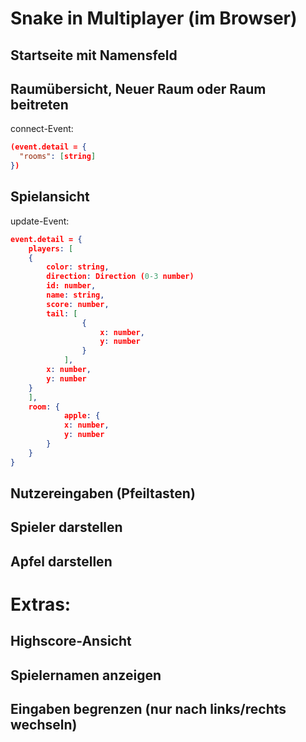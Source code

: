 # Snake in Multiplayer (im Browser)

## Startseite mit Namensfeld

## Raumübersicht, Neuer Raum oder Raum beitreten

connect-Event:

```json
(event.detail = {
  "rooms": [string]
})
```

## Spielansicht

update-Event:

```json
event.detail = {
    players: [
    {
        color: string,
        direction: Direction (0-3 number)
        id: number,
        name: string,
        score: number,
        tail: [
                {
                    x: number,
                    y: number
                }
            ],
        x: number,
        y: number
    }
    ],
    room: {
            apple: {
            x: number,
            y: number
        }
    }
}
```

## Nutzereingaben (Pfeiltasten)

## Spieler darstellen

## Apfel darstellen

# Extras:

## Highscore-Ansicht

## Spielernamen anzeigen

## Eingaben begrenzen (nur nach links/rechts wechseln)

```

```
